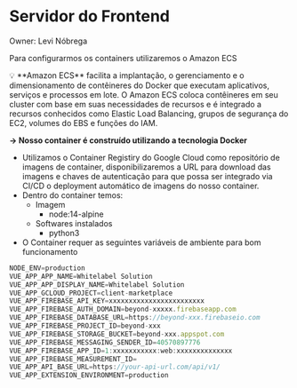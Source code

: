 # Servidor do Frontend

Owner: Levi Nóbrega

Para configurarmos os containers utilizaremos o Amazon ECS

<aside>
💡 **Amazon ECS** facilita a implantação, o gerenciamento e o dimensionamento de contêineres do Docker que executam aplicativos, serviços e processos em lote. O Amazon ECS coloca contêineres em seu cluster com base em suas necessidades de recursos e é integrado a recursos conhecidos como Elastic Load Balancing, grupos de segurança do EC2, volumes do EBS e funções do IAM.

</aside>

**→ Nosso container é construído utilizando a tecnologia Docker**

- Utilizamos o Container Registiry do Google Cloud como repositório de imagens de container, disponibilizaremos a URL para download das imagens e chaves de autenticação para que possa ser integrado via CI/CD o deployment automático de imagens do nosso container.
- Dentro do container temos:
    - Imagem
        - node:14-alpine
    - Softwares instalados
        - python3
- O Container requer as seguintes variáveis de ambiente para bom funcionamento

```jsx
NODE_ENV=production
VUE_APP_APP_NAME=Whitelabel Solution
VUE_APP_APP_DISPLAY_NAME=Whitelabel Solution
VUE_APP_GCLOUD_PROJECT=client-marketplace
VUE_APP_FIREBASE_API_KEY=xxxxxxxxxxxxxxxxxxxxxxxx
VUE_APP_FIREBASE_AUTH_DOMAIN=beyond-xxxxx.firebaseapp.com
VUE_APP_FIREBASE_DATABASE_URL=https://beyond-xxx.firebaseio.com
VUE_APP_FIREBASE_PROJECT_ID=beyond-xxx
VUE_APP_FIREBASE_STORAGE_BUCKET=beyond-xxx.appspot.com
VUE_APP_FIREBASE_MESSAGING_SENDER_ID=40570897776
VUE_APP_FIREBASE_APP_ID=1:xxxxxxxxxxx:web:xxxxxxxxxxxxxx
VUE_APP_FIREBASE_MEASUREMENT_ID=
VUE_APP_API_BASE_URL=https://your-api-url.com/api/v1/
VUE_APP_EXTENSION_ENVIRONMENT=production
```